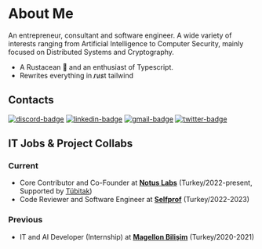 
# About Me
An entrepreneur, consultant and software engineer. A wide variety of interests ranging from Artificial Intelligence to Computer Security, mainly focused on Distributed Systems and Cryptography.

- A Rustacean 🦀 and an enthusiast of Typescript.
- Rewrites everything in r̷u̷s̷t tailwind

## Contacts

[![discord-badge]][main] [![linkedin-badge]][linkedin] [![gmail-badge]][gmail] [![twitter-badge]][gmail]


## IT Jobs & Project Collabs

### Current

- Core Contributor and Co-Founder at [**Notus Labs**](https://twitter.com/notuslabs) (Turkey/2022-present, Supported by [Tübitak](https://www.tubitak.gov.tr/en))
- Code Reviewer and Software Engineer at [**Selfprof**](https://selfprof.com) (Turkey/2022-2023)

### Previous
- IT and AI Developer (Internship) at [**Magellon Bilişim**](https://www.linkedin.com/company/magellon/about/) (Turkey/2020-2021)

[main]: https://github.com/iamknownasfesal
[linkedin]: https://www.linkedin.com/in/mehmetkircal/
[gmail]: mailto:mkircal957@gmail.com
[twitter]: https://twitter.com/iamknownasfesal
[discord-badge]: https://img.shields.io/badge/fesal-black?logo=discord&style=for-the-badge
[linkedin-badge]: https://img.shields.io/badge/Mehmet%20Karchal-black?logo=linkedin&style=for-the-badge
[gmail-badge]: https://img.shields.io/badge/Gmail-black?logo=gmail&style=for-the-badge
[twitter-badge]: https://img.shields.io/badge/iamknownasfesal-black?logo=twitter&style=for-the-badge
